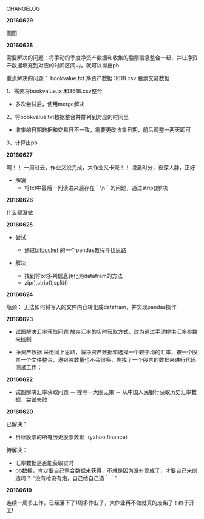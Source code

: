 CHANGELOG

**20160629**

画图

**20160628**

需要解决的问题：将手动的季度净资产数据和收集的股票信息整合一起，并让净资产数据填充到对应的时间区间内，就可以得出pb

重点解决的问题：
bookvalue.txt 净资产数据
3618.csv 股票交易数据

1、需要将bookvalue.txt和3618.csv整合
  - 多次尝试后，使用merge解决

2、将bookvalue.txt数据整合并排列到对应的时间里
  - 收集的日期数据和交易日不一致，需要更改收集日期，前后调整一两天即可

3、计算出pb



**20160627**

啊！！ 一周过去，作业又没完成，大作业又卡壳！！
凌晨时分，夜深人静，正好

- 解决
  - 将txt中最后一列读进来后存在｀\n｀的问题，通过strip()解决

**20160626**

什么都没做


**20160625**

- 尝试
  - 通过[bitbucket](https://bitbucket.org/hrojas/learn-pandas) 的一个pandas教程寻找思路

- 解决
    - 找到将txt多列信息转化为datafram的方法
    - zip(),strip(),split()

**20160624**

瓶颈：
无法如何将写入的文件内容转化成datafram，并实现pandas操作

**20160623**

* 试图解决汇率获取问题
放弃汇率的实时获取方式，改为通过手动提供汇率参数来控制

* 净资产数据
采用同上思路，将净资产数据和选择一个较平均的汇率，按一个股票一个文件整合，港银股数量也不会很多，先找了一个股票的数据来进行代码测试工作；


**20160622**

* 试图解决汇率获取问题
  － 搜寻一大圈无果
  － 从中国人民银行获取历史汇率数据，尝试失败


**20160620**

已解决：
* 目标股票的所有历史股票数据（yahoo finance）

待解决：
* 汇率数据是否能获取实时
* pb数据，肯定要自己整合数据来获得，不就是因为没有现成了，才要自己来创造吗？ “没有枪没有炮，自己给自己造｀｀”



**20160619**



连续一周多工作，已经落下了1周多作业了，大作业再不做就真的废柴了！终于开工!
